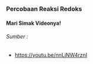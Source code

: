 ### Percobaan Reaksi Redoks

#### Mari Simak Videonya!

###### Sumber :

- https://youtu.be/nnLjNW4rznI
